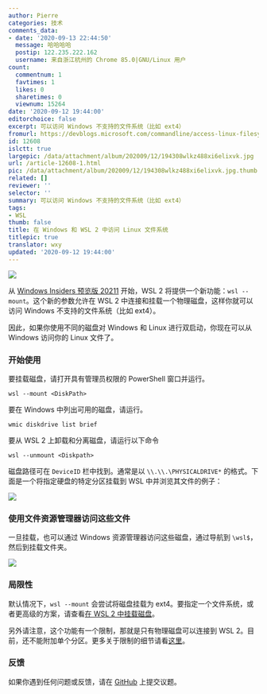 ```yaml
---
author: Pierre
categories: 技术
comments_data:
- date: '2020-09-13 22:44:50'
  message: 哈哈哈哈
  postip: 122.235.222.162
  username: 来自浙江杭州的 Chrome 85.0|GNU/Linux 用户
count:
  commentnum: 1
  favtimes: 1
  likes: 0
  sharetimes: 0
  viewnum: 15264
date: '2020-09-12 19:44:00'
editorchoice: false
excerpt: 可以访问 Windows 不支持的文件系统（比如 ext4）
fromurl: https://devblogs.microsoft.com/commandline/access-linux-filesystems-in-windows-and-wsl-2/
id: 12608
islctt: true
largepic: /data/attachment/album/202009/12/194308wlkz488xi6elixvk.jpg
url: /article-12608-1.html
pic: /data/attachment/album/202009/12/194308wlkz488xi6elixvk.jpg.thumb.jpg
related: []
reviewer: ''
selector: ''
summary: 可以访问 Windows 不支持的文件系统（比如 ext4）
tags:
- WSL
thumb: false
title: 在 Windows 和 WSL 2 中访问 Linux 文件系统
titlepic: true
translator: wxy
updated: '2020-09-12 19:44:00'
---
```


![](/data/attachment/album/202009/12/194308wlkz488xi6elixvk.jpg)


从 [Windows Insiders 预览版 20211](https://blogs.windows.com/windows-insider/2020/09/10/announcing-windows-10-insider-preview-build-20211/) 开始，WSL 2 将提供一个新功能：`wsl --mount`。这个新的参数允许在 WSL 2 中连接和挂载一个物理磁盘，这样你就可以访问 Windows 不支持的文件系统（比如 ext4）。


因此，如果你使用不同的磁盘对 Windows 和 Linux 进行双启动，你现在可以从 Windows 访问你的 Linux 文件了。


### 开始使用


要挂载磁盘，请打开具有管理员权限的 PowerShell 窗口并运行。



```
wsl --mount <DiskPath>
```

要在 Windows 中列出可用的磁盘，请运行。



```
wmic diskdrive list brief
```

要从 WSL 2 上卸载和分离磁盘，请运行以下命令



```
wsl --unmount <Diskpath>
```

磁盘路径可在 `DeviceID` 栏中找到。通常是以 `\\.\\.\PHYSICALDRIVE*` 的格式。下面是一个将指定硬盘的特定分区挂载到 WSL 中并浏览其文件的例子：


![](/data/attachment/album/202009/12/194410cqnggacsgq3v6cd2.png)


### 使用文件资源管理器访问这些文件


一旦挂载，也可以通过 Windows 资源管理器访问这些磁盘，通过导航到 `\wsl$`，然后到挂载文件夹。


![](/data/attachment/album/202009/12/194411ysaq2ee33o779jac.png)


### 局限性


默认情况下，`wsl --mount` 会尝试将磁盘挂载为 ext4。要指定一个文件系统，或者更高级的方案，请查看[在 WSL 2 中挂载磁盘](https://docs.microsoft.com/windows/wsl/wsl2-mount-disk)。


另外请注意，这个功能有一个限制，那就是只有物理磁盘可以连接到 WSL 2。目前，还不能附加单个分区。更多关于限制的细节请看[这里](https://docs.microsoft.com/windows/wsl/wsl2-mount-disk#limitations)。


### 反馈


如果你遇到任何问题或反馈，请在 [GitHub](https://github.com/microsoft/wsl/issues) 上提交议题。